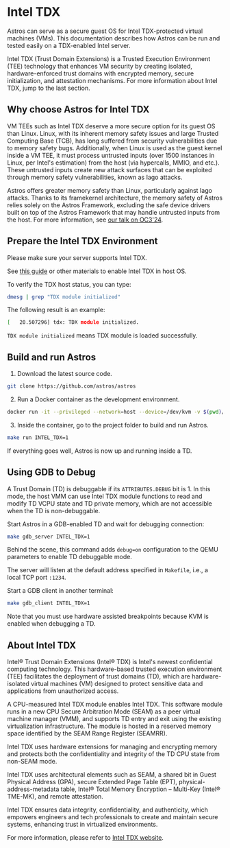 # Intel TDX

Astros can serve as a secure guest OS for Intel TDX-protected virtual machines (VMs).
This documentation describes
how Astros can be run and tested easily on a TDX-enabled Intel server.

Intel TDX (Trust Domain Extensions) is a Trusted Execution Environment (TEE) technology
that enhances VM security
by creating isolated, hardware-enforced trust domains
with encrypted memory, secure initialization, and attestation mechanisms.
For more information about Intel TDX, jump to the last section.

## Why choose Astros for Intel TDX

VM TEEs such as Intel TDX deserve a more secure option for its guest OS than Linux.
Linux,
with its inherent memory safety issues and large Trusted Computing Base (TCB),
has long suffered from security vulnerabilities due to memory safety bugs.
Additionally,
when Linux is used as the guest kernel inside a VM TEE,
it must process untrusted inputs
(over 1500 instances in Linux, per Intel's estimation)
from the host (via hypercalls, MMIO, and etc.).
These untrusted inputs create new attack surfaces
that can be exploited through memory safety vulnerabilities,
known as Iago attacks.

Astros offers greater memory safety than Linux,
particularly against Iago attacks.
Thanks to its framekernel architecture,
the memory safety of Astros relies solely on the Astros Framework,
excluding the safe device drivers built on top of the Astros Framework
that may handle untrusted inputs from the host.
For more information, see [our talk on OC3'24](https://www.youtube.com/watch?v=3AQ5lpXujGo).

## Prepare the Intel TDX Environment

Please make sure your server supports Intel TDX.

See [this guide](https://github.com/canonical/tdx/tree/noble-24.04?tab=readme-ov-file#4-setup-host-os)
or other materials to enable Intel TDX in host OS.

To verify the TDX host status,
you can type:

```bash
dmesg | grep "TDX module initialized"
```

The following result is an example:

```bash
[   20.507296] tdx: TDX module initialized.
```

`TDX module initialized` means TDX module is loaded successfully.

## Build and run Astros

1. Download the latest source code.

```bash
git clone https://github.com/astros/astros
```

2. Run a Docker container as the development environment.

```bash
docker run -it --privileged --network=host --device=/dev/kvm -v $(pwd)/astros:/root/astros astros/astros:0.14.1-20250326-tdx
```

3. Inside the container,
go to the project folder to build and run Astros.

```bash
make run INTEL_TDX=1
```

If everything goes well,
Astros is now up and running inside a TD.

## Using GDB to Debug

A Trust Domain (TD) is debuggable if its `ATTRIBUTES.DEBUG` bit is 1.
In this mode, the host VMM can use Intel TDX module functions
to read and modify TD VCPU state and TD private memory,
which are not accessible when the TD is non-debuggable.

Start Astros in a GDB-enabled TD and wait for debugging connection:

```bash
make gdb_server INTEL_TDX=1
```

Behind the scene, this command adds `debug=on` configuration to the QEMU parameters
to enable TD debuggable mode.

The server will listen at the default address specified in `Makefile`,
i.e., a local TCP port `:1234`.

Start a GDB client in another terminal:

```bash
make gdb_client INTEL_TDX=1
```

Note that you must use hardware assisted breakpoints
because KVM is enabled when debugging a TD.

## About Intel TDX

Intel® Trust Domain Extensions (Intel® TDX)
is Intel's newest confidential computing technology.
This hardware-based trusted execution environment (TEE)
facilitates the deployment of trust domains (TD),
which are hardware-isolated virtual machines (VM) designed to
protect sensitive data and applications from unauthorized access.

A CPU-measured Intel TDX module enables Intel TDX.
This software module runs in a new CPU Secure Arbitration Mode (SEAM)
as a peer virtual machine manager (VMM),
and supports TD entry and exit
using the existing virtualization infrastructure.
The module is hosted in a reserved memory space
identified by the SEAM Range Register (SEAMRR).

Intel TDX uses hardware extensions for managing and encrypting memory
and protects both the confidentiality and integrity
of the TD CPU state from non-SEAM mode.

Intel TDX uses architectural elements such as SEAM,
a shared bit in Guest Physical Address (GPA),
secure Extended Page Table (EPT),
physical-address-metadata table,
Intel® Total Memory Encryption – Multi-Key (Intel® TME-MK),
and remote attestation.

Intel TDX ensures data integrity, confidentiality, and authenticity,
which empowers engineers and tech professionals
to create and maintain secure systems,
enhancing trust in virtualized environments.

For more information,
please refer to [Intel TDX website](https://www.intel.com/content/www/us/en/developer/tools/trust-domain-extensions/overview.html).
